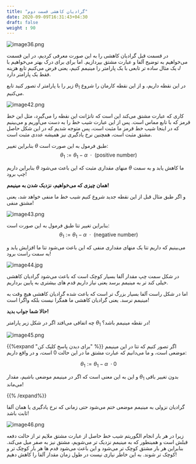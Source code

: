 ```yaml
---
title: "گرادیان کاهشی قسمت دوم"
date: 2020-09-09T16:31:43+04:30
draft: false
weight : 90
---
```


![image36.png](../images/image36.png?width=30pc)

در قسمت قبل گرادیان کاهشی را به این صورت معرفی
کردیم، در این قسمت می‌خواهیم به توضیح آلفا و 
عبارت مشتق بپردازیم.
اما برای برای درک بهتر می‌خواهیم با یک مثال ساده تر 
تابعی با یک پارامتر را مینیمم کنیم،  یعنی فرض
می‌کنیم تابع هزینه $J$ فقط یک پارامتر دارد.

تصور کنید تابع $J$ زیر 
را با پارامتر $\theta_1$ در این
نقطه داریم، و از این نقطه
کارمان را شروع می‌کنیم.

![image42.png](../images/image42.png?width=15pc)

کاری که عبارت مشتق می‌کند این است که تانژانت این
نقطه را می‌گیرد، مثل این خط قرمز که با تابع مماس
است.
پس از این عبارت شیب خط را به دست می‌آوریم و 
می‌بینیم که در اینجا شیب خط قرمز ما مثبت است،
پس متوجه شدیم که در
این شکل حاصل مشتق
مثبت است، همچنین
نرخ یادگیری نیز همیشه
عددی مثبت است.

بنابراین تغییر $\theta$ طبق فرمول به این صورت است:
$$ \theta_1 := \theta_1 - \alpha \text{ } \cdot \text{ (positive number)} $$

بنابراین داریم $\theta$ منهای مقداری مثبت که این
باعث می‌شود $\theta$ ما کاهش یابد و به سمت چپ برود!

**همان چیزی که می‌خواهیم، نزدیک شدن به مینیمم!**

و اگر طبق مثال قبل از این 
نقطه جدید شروع کنیم
شیب خط ما منفی خواهد
شد، یعنی مشتق منفی!

![image43.png](../images/image43.png?width=15pc)

بنابراین تغییر تتا طبق فرمول به این صورت است:
$$ \theta_1 := \theta_1 - \alpha \text{ } \cdot \text{ (negative number)} $$

می‌بینیم که داریم تتا یک منهای مقداری منفی که این
باعث می‌شود تتا ما افزایش یابد و به سمت راست برود!

![image44.jpg](../images/image44.jpg?width=30pc)

در شکل سمت چپ مقدار آلفا بسیار کوچک است که
باعث می‌شود گرادیان کاهشی خیلی کند تر به مینیمم
برسد یعنی نیاز داریم قدم های بیشتری به پایین برداریم.

اما در شکل راست آلفا بسیار بزرگ تر است که باعث 
شده گرادیان کاهشی هیچ وقت به مینیمم نرسد.
یعنی گرادیان کاهشی ما همگرا نیست بلکه واگرا است!

**حالا شما جواب بدید!**

چه اتفاقی می‌افتد اگر در شکل زیر پارامتر $\theta_1$ در نقطه 
مینیمم باشد؟!

![image45.png](../images/image45.png?width=20pc)


{{%expand "برای دیدن پاسخ کلیک کن" %}}
اگر تصور کنیم که تتا در این مینیمم موضعی است، و ما می‌دانیم که عبارت مشتق ما در این حالت 0 است، و در واقع داریم:

$$ \theta_1 := \theta_1 - \alpha \text{ } \cdot 0$$

و این به این معنی است که اگر در مینیمم موضعی باشیم، مقدار
$\theta_1$ بدون تغییر باقی می‌ماند!

{{% /expand%}}

گرادیان نزولی به 
<span class="top-dict" data-tipso="local minimum">مینیمم موضعی</span> 
ختم می‌شود حتی 
زمانی که نرخ یادگیری یا
همان آلفا ثابت باشد!

![image46.png](../images/image46.png?width=20pc)

زیرا در هر بار انجام الگوریتم شیب خط حاصل از عبارت
مشتق ملایم تر از حالت دفعه قبلش است و همینطور
که به مینیمم نزدیک تر می‌شویم، مشتق نیز به صفر
میل می‌کند.
بنابراین هر بار مشتق کوچک تر می‌شود و این باعث
می‌شود قدم ها هر بار کوچک تر و کوچک تر شوند.
به این خاطر نیازی نیست در طول زمان مقدار آلفا را
کاهش دهیم!
